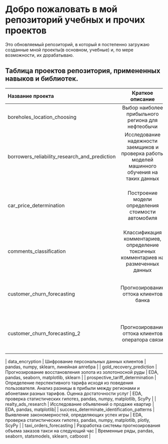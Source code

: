 # Добро пожаловать в мой репозиторий учебных и прочих проектов
Это обновляемый репозиторий, в который я постепенно загружаю созданные мной проекты(в основном, учебные) и, по мере возможности, их дорабатываю. 



## Таблица проектов репозитория, примененных навыков и библиотек.
| Название проекта |                                                                          Краткое описание                                                                           | Навыки и библиотеки                                                            |
| :-------------------- |:-------------------------------------------------------------------------------------------------------------------------------------------------------------------:|:-------------------------------------------------------------------------------|
| boreholes_location_choosing |                                                          Выбор наиболее прибыльного региона для нефтеобычи                                                          | pandas, seaborn, matplotlib, sklearn                                           |
| borrowers_reliability_research_and_prediction |                                   Исследование надежности заемщиков и проверка работы моделей машинного обучения на таких данных                                    | EDA, pandas, numpy, seaborn, matplotlib, sklearn, imbalanced learn, LightGBM   |
| car_price_determination |                                                          Построение модели определения стоимости автомобиля                                                          | EDA, pandas, numpy, seaborn, matplotlib, sklearn, LightGBM, CatBoost |
| comments_classification |                                        Классификация комментариев, определение токсичных комментариев на размеченных данных                                         | NLP, pandas, sklearn, tf-idf, SpaCy, PyTorch, transformers, BERT, catboost     |
| customer_churn_forecasting |                                                    Прогнозирование оттока клиентов банка | pandas, numpy, seaborn, matplotlib, sklearn, CatBoost|
| customer_churn_forecasting_2 |                                                  Прогнозирование оттока клиентов оператора связи | pandas, numpy, seaborn, matplotlib, sklearn, CatBoost |
| 
data_encryption | Шифрование персональных данных клиентов | pandas, numpy, sklearn, линейная алгебра |
| gold_recovery_prediction |                                                     Прогнозирование восстановления золота из золотоносной руды                                                      | EDA, pandas, seaborn, matplotlib, sklearn                                                          |
| prospective_tariff_determination | Определение перспективного тарифа исходя из поведения пользователя. Анализ разницы в прибыли между регионами и абонетами разных тарифов. Оценка достаточности услуг | EDA, проверка статистических гипотез, pandas, numpy, matplotlib, ScyPy         |
| realty_ads_research |                                                         Исследование объявлений о продаже квартир | EDA, pandas, matplotlib|
| success_determinate_identification_patterns |                                                         Выявление  закономерностей, определяющих успех игры                                                         | EDA, проверка статистических гипотез, pandas, numpy, matplotlib, plotly, ScyPy |
| taxi_orders_forecasting |                                              Разработка системы прогнозирования объема заказов такси на следующий час                                               | Временные ряды, pandas, seaborn, statsmodels, sklearn, catboost                |

